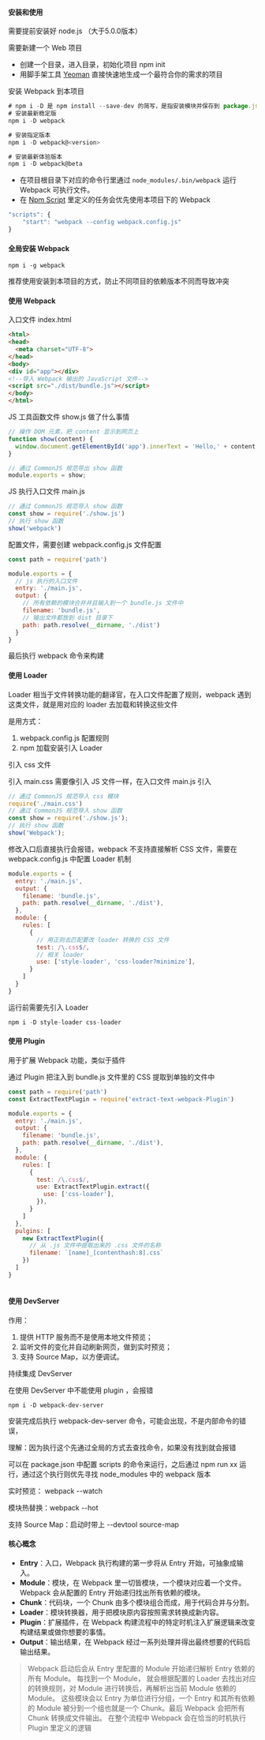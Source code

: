 #### 安装和使用

需要提前安装好 node.js （大于5.0.0版本）

需要新建一个 Web 项目

- 创建一个目录，进入目录，初始化项目 npm init
-  用脚手架工具 [Yeoman](http://yeoman.io/) 直接快速地生成一个最符合你的需求的项目

安装 Webpack 到本项目

```js
# npm i -D 是 npm install --save-dev 的简写，是指安装模块并保存到 package.json 的 devDependencies
# 安装最新稳定版
npm i -D webpack

# 安装指定版本
npm i -D webpack@<version>

# 安装最新体验版本
npm i -D webpack@beta
```

- 在项目根目录下对应的命令行里通过 `node_modules/.bin/webpack` 运行 Webpack 可执行文件。
- 在 [Npm Script](http://www.xbhub.com/wiki/webpack/1入门/常见的构建工具及对比/npm_script.md) 里定义的任务会优先使用本项目下的 Webpack

```js
"scripts": {
    "start": "webpack --config webpack.config.js"
}
```

#### 全局安装 Webpack

```
npm i -g webpack
```

推荐使用安装到本项目的方式，防止不同项目的依赖版本不同而导致冲突

#### 使用 Webpack

入口文件 index.html

```html
<html>
<head>
  <meta charset="UTF-8">
</head>
<body>
<div id="app"></div>
<!--导入 Webpack 输出的 JavaScript 文件-->
<script src="./dist/bundle.js"></script>
</body>
</html>
```

JS 工具函数文件 show.js  做了什么事情

```js
// 操作 DOM 元素，把 content 显示到网页上
function show(content) {
  window.document.getElementById('app').innerText = 'Hello,' + content;
}

// 通过 CommonJS 规范导出 show 函数
module.exports = show;
```

JS 执行入口文件 main.js

```js
// 通过 CommonJS 规范导入 show 函数
const show = require('./show.js')
// 执行 show 函数
show('webpack')
```

配置文件，需要创建 webpack.config.js 文件配置

```js
const path = require('path')

module.exports = {
  // js 执行的入口文件
  entry: './main.js',
  output: {
    // 所有依赖的模块合并并且输入到一个 bundle.js 文件中
    filename: 'bundle.js',
    // 输出文件都放到 dist 目录下
    path: path.resolve(__dirname, './dist')
  }
}
```

最后执行 webpack 命令来构建

#### 使用 Loader

Loader 相当于文件转换功能的翻译官，在入口文件配置了规则，webpack 遇到这类文件，就是用对应的 loader 去加载和转换这些文件

是用方式：

1. webpack.config.js 配置规则
2. npm 加载安装引入 Loader

引入 css 文件

引入 main.css 需要像引入 JS 文件一样，在入口文件 main.js 引入

```js
// 通过 CommonJS 规范导入 css 模块
require('./main.css')
// 通过 CommonJS 规范导入 show 函数
const show = require('./show.js');
// 执行 show 函数
show('Webpack');
```

修改入口后直接执行会报错，webpack 不支持直接解析 CSS 文件，需要在 webpack.config.js 中配置 Loader 机制

```js
module.exports = {
  entry: './main.js',
  output: {
    filename: 'bundle.js',
    path: path.resolve(__dirname, './dist'),
  },
  module: {
    rules: [
      {
        // 用正则去匹配要改 loader 转换的 CSS 文件
        test: /\.css$/,
        // 相关 loader
        use: ['style-loader', 'css-loader?minimize'],
      }
    ]
  }
}
```

运行前需要先引入 Loader

```js
npm i -D style-loader css-loader
```

#### 使用 Plugin

用于扩展 Webpack 功能，类似于插件

通过 Plugin 把注入到 bundle.js 文件里的 CSS 提取到单独的文件中

```js
const path = require('path')
const ExtractTextPlugin = require('extract-text-webpack-Plugin')

module.exports = {
  entry: './main.js',
  output: {
    filename: 'bundle.js',
    path: path.resolve(__dirname, './dist'),
  },
  module: {
    rules: [
      {
        test: /\.css$/,
        use: ExtractTextPlugin.extract({
          use: ['css-loader'],
        }),
      }
    ]
  },
  pulgins: [
    new ExtractTextPlugin({
      // 从 .js 文件中提取出来的 .css 文件的名称
      filename: `[name]_[contenthash:8].css`
    })
  ]
}
  
```



#### 使用 DevServer

作用：

1. 提供 HTTP 服务而不是使用本地文件预览；
2. 监听文件的变化并自动刷新网页，做到实时预览；
3. 支持 Source Map，以方便调试。

持续集成 DevServer

在使用 DevServer 中不能使用 plugin ，会报错

```
npm i -D webpack-dev-server
```

安装完成后执行 webpack-dev-server 命令，可能会出现，不是内部命令的错误，

理解：因为执行这个先通过全局的方式去查找命令，如果没有找到就会报错

可以在 package.json 中配置 scripts 的命令来运行，之后通过 npm run xx 运行，通过这个执行则优先寻找 node_modules 中的 webpack 版本

实时预览： webpack --watch 

模块热替换：webpack --hot

支持 Source Map：启动时带上 --devtool source-map

#### 核心概念

- **Entry**：入口，Webpack 执行构建的第一步将从 Entry 开始，可抽象成输入。
- **Module**：模块，在 Webpack 里一切皆模块，一个模块对应着一个文件。Webpack 会从配置的 Entry 开始递归找出所有依赖的模块。
- **Chunk**：代码块，一个 Chunk 由多个模块组合而成，用于代码合并与分割。
- **Loader**：模块转换器，用于把模块原内容按照需求转换成新内容。
- **Plugin**：扩展插件，在 Webpack 构建流程中的特定时机注入扩展逻辑来改变构建结果或做你想要的事情。
- **Output**：输出结果，在 Webpack 经过一系列处理并得出最终想要的代码后输出结果。

> Webpack 启动后会从 Entry 里配置的 Module 开始递归解析 Entry 依赖的所有 Module。 每找到一个 Module， 就会根据配置的 Loader 去找出对应的转换规则，对 Module 进行转换后，再解析出当前 Module 依赖的 Module。 这些模块会以 Entry 为单位进行分组，一个 Entry 和其所有依赖的 Module 被分到一个组也就是一个 Chunk。最后 Webpack 会把所有 Chunk 转换成文件输出。 在整个流程中 Webpack 会在恰当的时机执行 Plugin 里定义的逻辑